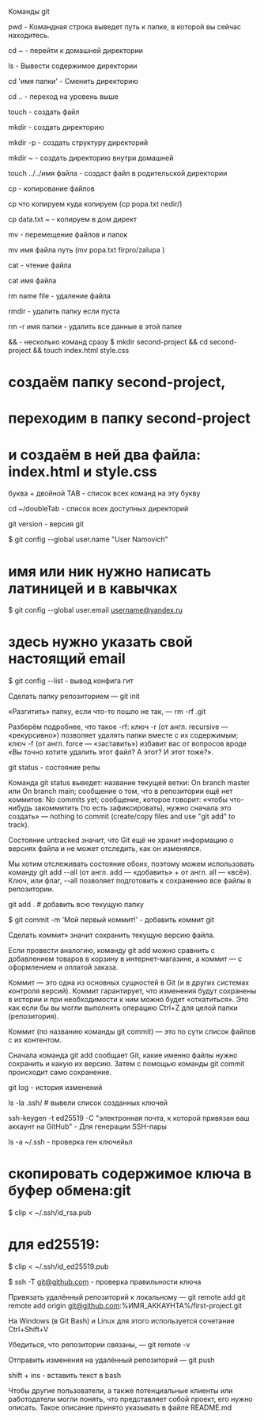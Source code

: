 Команды git

pwd - Командная строка выведет путь к папке, в которой вы сейчас находитесь.

cd ~ - перейти к домашней директории

ls - Вывести содержимое директории

cd 'имя папки' - Сменить директорию

cd .. - переход на уровень выше

touch - создать файл

mkdir - создать директорию

mkdir -p - создать структуру директорий

mkdir ~ - создать директорию внутри домашней

touch ../../имя файла - создаст файл в родительской директории

cp - копирование файлов

cp что копируем куда копируем (cp popa.txt nedir/)

cp data.txt ~ - копируем в дом директ

mv - перемещение файлов и папок

mv имя файла путь (mv popa.txt firpro/zalupa
)

cat - чтение файла

cat имя файла

rm name file - удаление файла

rmdir - удалить папку если пуста

rm -r имя папки - удалить все данные в этой папке

&& - несколько команд сразу
$ mkdir second-project && cd second-project && touch index.html style.css
# создаём папку second-project,
# переходим в папку second-project
# и создаём в ней два файла: index.html и style.css 

буква + двойной ТАВ - список всех команд на эту букву

cd ~/doubleTab - список всех доступных директорий

git version - версия git

$ git config --global user.name "User Namovich" 
# имя или ник нужно написать латиницей и в кавычках

$ git config --global user.email username@yandex.ru
# здесь нужно указать свой настоящий email 

$ git config --list - вывод конфига гит

Сделать папку репозиторием — git init

«Разгитить» папку, если что-то пошло не так, — rm -rf .git

Разберём подробнее, что такое -rf:
ключ -r (от англ. recursive — «рекурсивно») позволяет удалять папки вместе с их содержимым;
ключ -f (от англ. force — «заставить») избавит вас от вопросов вроде «Вы точно хотите 
удалить этот файл? А этот? И этот тоже?».

git status - состояние репы

Команда git status выведет:
название текущей ветки: On branch master или On branch main;
сообщение о том, что в репозитории ещё нет коммитов: No commits yet;
сообщение, которое говорит: «чтобы что-нибудь закоммитить (то есть зафиксировать), 
нужно сначала это создать» — nothing to commit (create/copy files and use "git add" to track).

Состояние untracked значит, что Git ещё не хранит информацию о версиях файла
и не может отследить, как он изменялся.

Мы хотим отслеживать состояние обоих, поэтому можем использовать команду
git add --all (от англ. add — «добавить» + от англ. all — «всё»). Ключ, или флаг, --all 
позволяет подготовить к сохранению все файлы в репозитории.

git add . # добавить всю текущую папку

$ git commit -m 'Мой первый коммит!' - добавить коммит
git 

Сделать коммит» значит сохранить текущую версию файла. 

Если провести аналогию, команду git add можно сравнить с добавлением товаров в корзину
в интернет-магазине, а коммит — с оформлением и оплатой заказа.

Коммит — это одна из основных сущностей в Git (и в других системах контроля версий). 
Коммит гарантирует, что изменения будут сохранены в истории и при необходимости 
к ним можно будет «откатиться». Это как если бы вы могли выполнить операцию Ctrl+Z 
для целой папки (репозитория).

Коммит (по названию команды git commit) — это по сути список файлов с их контентом.

Сначала команда git add сообщает Git, какие именно файлы нужно сохранить и какую их версию.
Затем с помощью команды git commit происходит само сохранение. 

git log - история изменений

ls -la .ssh/ # вывели список созданных ключей 

ssh-keygen -t ed25519 -C "электронная почта, к которой привязан ваш аккаунт на GitHub" - 
Для генерации SSH-пары

ls -a ~/.ssh - проверка ген ключейьл

# скопировать содержимое ключа в буфер обмена:git
$ clip < ~/.ssh/id_rsa.pub
# для ed25519:
$ clip < ~/.ssh/id_ed25519.pub 

$ ssh -T git@github.com - проверка правильности ключа

Привязать удалённый репозиторий к локальному — git remote add
git remote add origin git@github.com:%ИМЯ_АККАУНТА%/first-project.git 

На Windows (в Git Bash) и Linux для этого используется сочетание Ctrl+Shift+V

Убедиться, что репозитории связаны, — git remote -v

Отправить изменения на удалённый репозиторий — git push

shift + ins - вставить текст в bash

Чтобы другие пользователи, а также потенциальные клиенты или работодатели могли понять,
 что представляет собой проект, его нужно описать. Такое описание принято указывать в файле README.md
